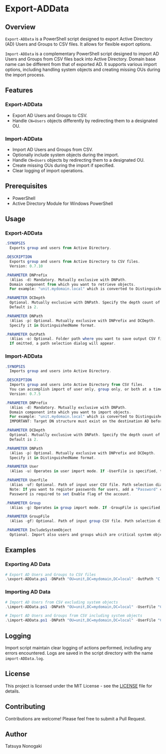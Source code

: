 # Export-ADData

## Overview
`Export-ADData` is a PowerShell script designed to export Active Directory (AD) Users and Groups to CSV files. It allows for flexible export options.

`Import-ADData` is a complementary PowerShell script designed to import AD Users and Groups from CSV files back into Active Directory. Domain base name can be different from that of exported AD. It supports various import options, including handling system objects and creating missing OUs during the import process.

## Features
### Export-ADData
- Export AD Users and Groups to CSV.
- Handle `CN=Users` objects differently by redirecting them to a designated OU.

### Import-ADData
- Import AD Users and Groups from CSV.
- Optionally include system objects during the import.
- Handle `CN=Users` objects by redirecting them to a designated OU.
- Create missing OUs during the import if specified.
- Clear logging of import operations.

## Prerequisites
- PowerShell
- Active Directory Module for Windows PowerShell

## Usage

### Export-ADData

```powershell
.SYNOPSIS
  Exports group and users from Active Directory.

.DESCRIPTION
  Exports group and users from Active Directory to CSV files.
  Version: 0.7.10

.PARAMETER DNPrefix
  (Alias -d) Mandatory. Mutually exclusive with DNPath. 
  Domain component from which you want to retrieve objects. 
  For example: "unit.mydomain.local" which is converted to DistinguishedName(DNPath) "OU=unit,DC=mydomain,DC=local" in the script.

.PARAMETER DCDepth
  Optional. Mutually exclusive with DNPath. Specify the depth count of DC.
  Default is 2.

.PARAMETER DNPath
  (Alias -p) Optional. Mutually exclusive with DNPrefix and DCDepth.
  Specify it in DistinguishedName format.

.PARAMETER OutPath
  (Alias -o) Optional. Folder path where you want to save output CSV files.
  If omitted, a path selection dialog will appear.
```

### Import-ADData

```powershell
.SYNOPSIS
  Imports group and users into Active Directory.

.DESCRIPTION
  Imports group and users into Active Directory from CSV files.
  You can accomplish import of user only, group only, or both at a time.
  Version: 0.7.5

.PARAMETER DNPrefix
  (Alias -d) Mandatory. Mutually exclusive with DNPath. 
  Domain component into which you want to import objects. 
  For example: "unit.mydomain.local" which is converted to DistinguishedName(DNPath) "OU=unit,DC=mydomain,DC=local" internally.
  IMPORTANT: Target DN structure must exist on the destination AD before import.

.PARAMETER DCDepth
  Optional. Mutually exclusive with DNPath. Specify the depth count of DC.
  Default is 2.

.PARAMETER DNPath
  (Alias -p) Optional. Mutually exclusive with DNPrefix and DCDepth.
  Specify it in DistinguishedName format.

.PARAMETER User
  (Alias -u) Operates in user import mode. If -UserFile is specified, this switch is implied and can be omitted.

.PARAMETER UserFile
  (Alias -uf) Optional. Path of input user CSV file. Path selection dialog will ask you if omitted despite -User switch is set.
  Note: If you want to register passwords for users, add a "Password" column to the CSV file and provide passwords in plain text.
  Password is required to set Enable flag of the account.

.PARAMETER Group
  (Alias -g) Operates in group import mode. If -GroupFile is specified, this switch is implied and can be omitted.

.PARAMETER GroupFile
  (Alias -gf) Optional. Path of input group CSV file. Path selection dialog will ask you if omitted despite -Group switch is set.

.PARAMETER IncludeSystemObject
  Optional. Import also users and groups which are critical system objects. This is usually dangerous and can lead to AD system breakdown.
```

## Examples
### Exporting AD Data
```powershell
# Export AD Users and Groups to CSV files
.\export-ADData.ps1 -DNPath "OU=unit,DC=mydomain,DC=local" -OutPath "C:\ADExport"
```

### Importing AD Data
```powershell
# Import AD Users from CSV excluding system objects
.\import-ADData.ps1 -DNPath "OU=unit,DC=mydomain,DC=local" -UserFile "C:\ADExport\Users_unit_mydomain_local.csv"

# Import AD Users and Groups from CSV including system objects
.\import-ADData.ps1 -DNPath "OU=unit,DC=mydomain,DC=local" -UserFile "C:\ADExport\Users_unit_mydomain_local.csv" -GroupFile "C:\ADExport\Groups_unit_mydomain_local.csv" -IncludeSystemObject
```

## Logging
Import script maintain clear logging of actions performed, including any errors encountered. Logs are saved in the script directory with the name `import-ADData.log`.

## License
This project is licensed under the MIT License - see the [LICENSE](LICENSE) file for details.

## Contributing
Contributions are welcome! Please feel free to submit a Pull Request.

## Author
Tatsuya Nonogaki
